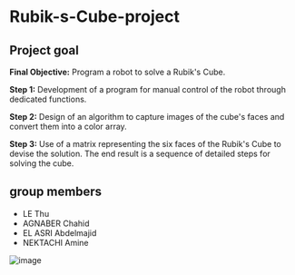 # Rubik-s-Cube-project

## Project goal

**Final Objective:** Program a robot to solve a Rubik's Cube.

**Step 1:** Development of a program for manual control of the robot through dedicated functions.

**Step 2:** Design of an algorithm to capture images of the cube's faces and convert them into a color array.

**Step 3:** Use of a matrix representing the six faces of the Rubik's Cube to devise the solution. The end result is a sequence of detailed steps for solving the cube.

## group members

* LE Thu
* AGNABER Chahid
* EL ASRI Abdelmajid
* NEKTACHI Amine

![image](https://github.com/Chahid012/Rubik-s-Cube-project/assets/147660895/02ac8fb0-9da1-4727-8612-3c0a5deee9dc)

